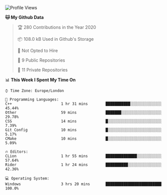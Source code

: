 <!--START_SECTION:waka-->
![Profile Views](http://img.shields.io/badge/Profile%20Views-0-blue)

**🐱 My Github Data** 

> 🏆 280 Contributions in the Year 2020
 > 
> 📦 108.0 kB Used in Github's Storage 
 > 
> 🚫 Not Opted to Hire
 > 
> 📜 9 Public Repositories
 > 
> 🔑 11 Private Repositories 

📊 **This Week I Spent My Time On** 

```text
⌚︎ Time Zone: Europe/London

💬 Programming Languages: 
C++                      1 hr 31 mins        ███████████░░░░░░░░░░░░░░   45.44% 
Other                    59 mins             ███████░░░░░░░░░░░░░░░░░░   29.78% 
CSS                      14 mins             █░░░░░░░░░░░░░░░░░░░░░░░░   7.39% 
Git Config               10 mins             █░░░░░░░░░░░░░░░░░░░░░░░░   5.17% 
CMake                    10 mins             █░░░░░░░░░░░░░░░░░░░░░░░░   5.09%

🔥 Editors: 
CLion                    1 hr 55 mins        ██████████████░░░░░░░░░░░   57.64% 
Rider                    1 hr 24 mins        ██████████░░░░░░░░░░░░░░░   42.36%

💻 Operating System: 
Windows                  3 hrs 20 mins       █████████████████████████   100.0%

```


<!--END_SECTION:waka-->